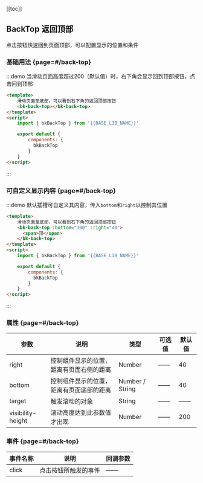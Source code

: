 <script>
    import { bkBackTop } from '@'

    export default {
        components: {
            bkBackTop
        }
    }
</script>

[[toc]]

## BackTop 返回顶部

点击按钮快速回到页面顶部，可以配置显示的位置和条件

### 基础用法 {page=#/back-top}

:::demo 当滑动页面高度超过200（默认值）时，右下角会显示回到顶部按钮，点击回到顶部
```html
<template>
    滑动页面至底部，可以看到右下角的返回顶部按钮
    <bk-back-top></bk-back-top>
</template>
<script>
    import { bkBackTop } from '{{BASE_LIB_NAME}}'

    export default {
        components: {
          bkBackTop
        }
    }
</script>
```
:::

### 可自定义显示内容 {page=#/back-top}

:::demo 默认插槽可自定义其内容，传入`bottom`和`right`以控制其位置
```html
<template>
    滑动页面至底部，可以看到右下角的返回顶部按钮
    <bk-back-top :bottom="100" :right="40">
      <span>顶</span>
    </bk-back-top>
</template>
<script>
    import { bkBackTop } from '{{BASE_LIB_NAME}}'

    export default {
        components: {
          bkBackTop
        }
    }
</script>
```
:::


### 属性 {page=#/back-top}
| 参数 | 说明 | 类型 | 可选值 | 默认值 |
|------|------|------|------|------|
| right | 控制组件显示的位置，距离有页面右侧的距离 | Number | —— | 40 |
| bottom | 控制组件显示的位置，距离有页面底部的距离 | Number / String | —— | 40 |
| target | 	触发滚动的对象 | String | —— | —— |
| visibility-height | 滚动高度达到此参数值才出现 | Number | —— | 200 |

### 事件 {page=#/back-top}
| 事件名称 | 说明 | 回调参数 |
|------|------|------|
| click | 点击按钮所触发的事件 | —— |
